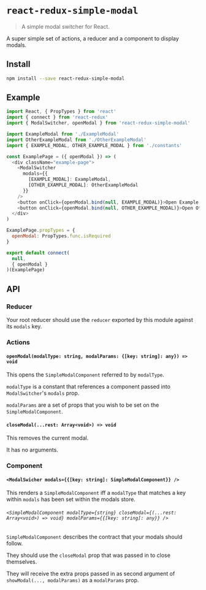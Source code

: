 # `react-redux-simple-modal`
> A simple modal switcher for React.

A super simple set of actions, a reducer and a component to display modals.

## Install

```sh
npm install --save react-redux-simple-modal
```

## Example

```js
import React, { PropTypes } from 'react'
import { connect } from 'react-redux'
import { ModalSwitcher, openModal } from 'react-redux-simple-modal'

import ExampleModal from './ExampleModal'
import OtherExampleModal from './OtherExampleModal'
import { EXAMPLE_MODAL, OTHER_EXAMPLE_MODAL } from './constants'

const ExamplePage = ({ openModal }) => (
  <div className="example-page">
    <ModalSwitcher
      modals={{
        [EXAMPLE_MODAL]: ExampleModal,
        [OTHER_EXAMPLE_MODAL]: OtherExampleModal
      }}
    />
    <button onClick={openModal.bind(null, EXAMPLE_MODAL)}>Open Example Modal</button>
    <button onClick={openModal.bind(null, OTHER_EXAMPLE_MODAL)}>Open Other Example Modal</button>
  </div>
)

ExamplePage.propTypes = {
  openModal: PropTypes.func.isRequired
}

export default connect(
  null,
  { openModal }
)(ExamplePage)
```

## API

### Reducer

Your root reducer should use the `reducer` exported by this module against its `modals` key.

### Actions

#### `openModal(modalType: string, modalParams: {[key: string]: any}) => void`

This opens the `SimpleModalComponent` referred to by `modalType`.

`modalType` is a constant that references a component passed into `ModalSwitcher`'s `modals` prop.

`modalParams` are a set of props that you wish to be set on the `SimpleModalComponent`.

#### `closeModal(...rest: Array<void>) => void`

This removes the current modal.

It has no arguments.

### Component

#### `<ModalSwicher modals={{[key: string]: SimpleModalComponent}} />`

This renders a `SimpleModalComponent` iff a `modalType` that matches a key within `modals` has been set within the modals store.

###### `<SimpleModalComponent modalType={string} closeModal={(...rest: Array<void>) => void} modalParams={{[key: string]: any}} />`

`SimpleModalComponent` describes the contract that your modals should follow.

They should use the `closeModal` prop that was passed in to close themselves.

They will receive the extra props passed in as second argument of `showModal(..., modalParams)` as a `modalParams` prop.
